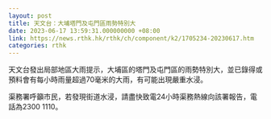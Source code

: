 ```yaml
---
layout: post
title: 天文台：大埔塔門及屯門區雨勢特別大
date: 2023-06-17 13:59:31.000000000 +08:00
link: https://news.rthk.hk/rthk/ch/component/k2/1705234-20230617.htm
categories: rthk
---
```


天文台發出局部地區大雨提示，大埔區的塔門及屯門區的雨勢特別大，並已錄得或預料會有每小時雨量超過70毫米的大雨，有可能出現嚴重水浸。

渠務署呼籲市民，若發現街道水浸，請盡快致電24小時渠務熱線向該署報告，電話為2300 1110。
